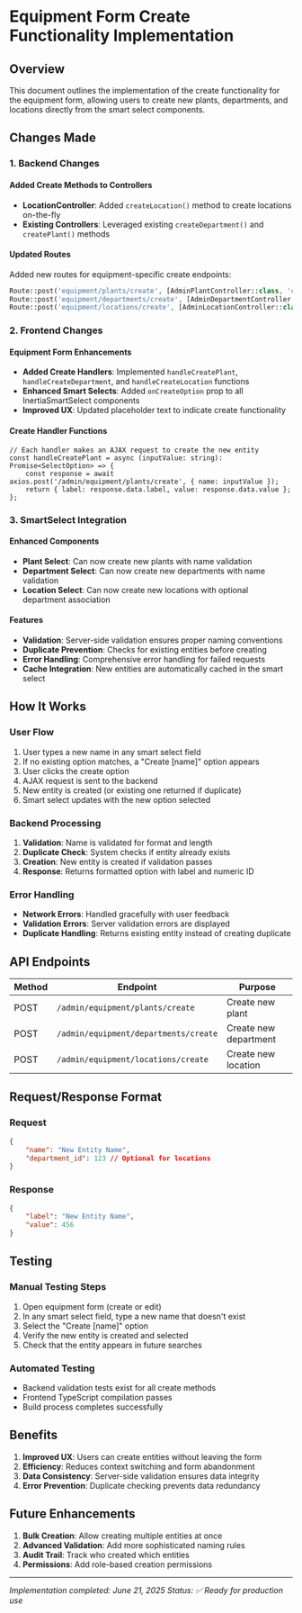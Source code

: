 # Equipment Form Create Functionality Implementation

## Overview
This document outlines the implementation of the create functionality for the equipment form, allowing users to create new plants, departments, and locations directly from the smart select components.

## Changes Made

### 1. Backend Changes

#### Added Create Methods to Controllers
- **LocationController**: Added `createLocation()` method to create locations on-the-fly
- **Existing Controllers**: Leveraged existing `createDepartment()` and `createPlant()` methods

#### Updated Routes
Added new routes for equipment-specific create endpoints:
```php
Route::post('equipment/plants/create', [AdminPlantController::class, 'createPlant'])
Route::post('equipment/departments/create', [AdminDepartmentController::class, 'createDepartment'])
Route::post('equipment/locations/create', [AdminLocationController::class, 'createLocation'])
```

### 2. Frontend Changes

#### Equipment Form Enhancements
- **Added Create Handlers**: Implemented `handleCreatePlant`, `handleCreateDepartment`, and `handleCreateLocation` functions
- **Enhanced Smart Selects**: Added `onCreateOption` prop to all InertiaSmartSelect components
- **Improved UX**: Updated placeholder text to indicate create functionality

#### Create Handler Functions
```tsx
// Each handler makes an AJAX request to create the new entity
const handleCreatePlant = async (inputValue: string): Promise<SelectOption> => {
    const response = await axios.post('/admin/equipment/plants/create', { name: inputValue });
    return { label: response.data.label, value: response.data.value };
};
```

### 3. SmartSelect Integration

#### Enhanced Components
- **Plant Select**: Can now create new plants with name validation
- **Department Select**: Can now create new departments with name validation  
- **Location Select**: Can now create new locations with optional department association

#### Features
- **Validation**: Server-side validation ensures proper naming conventions
- **Duplicate Prevention**: Checks for existing entities before creating
- **Error Handling**: Comprehensive error handling for failed requests
- **Cache Integration**: New entities are automatically cached in the smart select

## How It Works

### User Flow
1. User types a new name in any smart select field
2. If no existing option matches, a "Create [name]" option appears
3. User clicks the create option
4. AJAX request is sent to the backend
5. New entity is created (or existing one returned if duplicate)
6. Smart select updates with the new option selected

### Backend Processing
1. **Validation**: Name is validated for format and length
2. **Duplicate Check**: System checks if entity already exists
3. **Creation**: New entity is created if validation passes
4. **Response**: Returns formatted option with label and numeric ID

### Error Handling
- **Network Errors**: Handled gracefully with user feedback
- **Validation Errors**: Server validation errors are displayed
- **Duplicate Handling**: Returns existing entity instead of creating duplicate

## API Endpoints

| Method | Endpoint | Purpose |
|--------|----------|---------|
| POST | `/admin/equipment/plants/create` | Create new plant |
| POST | `/admin/equipment/departments/create` | Create new department |
| POST | `/admin/equipment/locations/create` | Create new location |

## Request/Response Format

### Request
```json
{
    "name": "New Entity Name",
    "department_id": 123 // Optional for locations
}
```

### Response
```json
{
    "label": "New Entity Name",
    "value": 456
}
```

## Testing

### Manual Testing Steps
1. Open equipment form (create or edit)
2. In any smart select field, type a new name that doesn't exist
3. Select the "Create [name]" option
4. Verify the new entity is created and selected
5. Check that the entity appears in future searches

### Automated Testing
- Backend validation tests exist for all create methods
- Frontend TypeScript compilation passes
- Build process completes successfully

## Benefits

1. **Improved UX**: Users can create entities without leaving the form
2. **Efficiency**: Reduces context switching and form abandonment
3. **Data Consistency**: Server-side validation ensures data integrity
4. **Error Prevention**: Duplicate checking prevents data redundancy

## Future Enhancements

1. **Bulk Creation**: Allow creating multiple entities at once
2. **Advanced Validation**: Add more sophisticated naming rules
3. **Audit Trail**: Track who created which entities
4. **Permissions**: Add role-based creation permissions

---

*Implementation completed: June 21, 2025*
*Status: ✅ Ready for production use*
